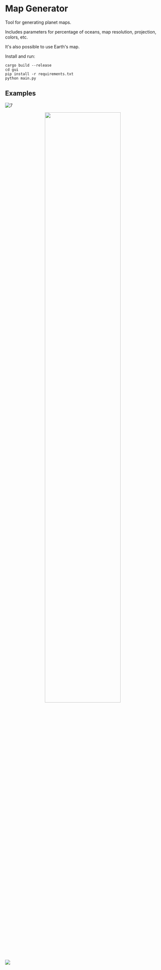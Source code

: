 # Map Generator

Tool for generating planet maps.

Includes parameters for percentage of oceans, map resolution, projection, colors, etc.

It's also possible to use Earth's map.

Install and run:

```
cargo build --release
cd gui
pip install -r requirements.txt
python main.py
```

## Examples

![7](https://github.com/user-attachments/assets/ecec5f40-a130-41b3-8722-5a187c54cf1d)

<p align="center">
  <img src="https://github.com/user-attachments/assets/3fde2ca4-3de9-437a-bd1a-e43afe15a61c" width="70%" class="center"/>
</p>

<img src="https://github.com/user-attachments/assets/deab6481-ea77-4d28-b7a3-87b82e39f80f"/>
